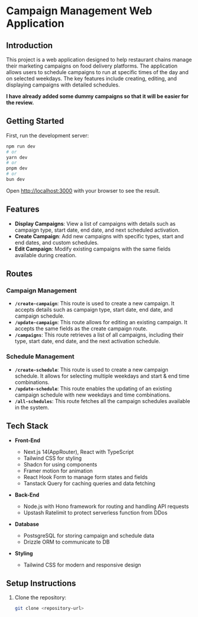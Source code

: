 # Campaign Management Web Application

## Introduction
This project is a web application designed to help restaurant chains manage their marketing campaigns on food delivery platforms. The application allows users to schedule campaigns to run at specific times of the day and on selected weekdays. The key features include creating, editing, and displaying campaigns with detailed schedules.

**I have already added some dummy campaigns so that it will be easier for the review.**
## Getting Started

First, run the development server:
```bash
npm run dev
# or
yarn dev
# or
pnpm dev
# or
bun dev
```

Open [http://localhost:3000](http://localhost:3000) with your browser to see the result.

## Features
- **Display Campaigns**: View a list of campaigns with details such as campaign type, start date, end date, and next scheduled activation.
- **Create Campaign**: Add new campaigns with specific types, start and end dates, and custom schedules.
- **Edit Campaign**: Modify existing campaigns with the same fields available during creation.

## Routes

### Campaign Management
- **`/create-campaign`**: This route is used to create a new campaign. It accepts details such as campaign type, start date, end date, and campaign schedule.
- **`/update-campaign`**: This route allows for editing an existing campaign. It accepts the same fields as the create campaign route.
- **`/campaigns`**: This route retrieves a list of all campaigns, including their type, start date, end date, and the next activation schedule.

### Schedule Management
- **`/create-schedule`**: This route is used to create a new campaign schedule. It allows for selecting multiple weekdays and start & end time combinations.
- **`/update-schedule`**: This route enables the updating of an existing campaign schedule with new weekdays and time combinations.
- **`/all-schedules`**: This route fetches all the campaign schedules available in the system.

## Tech Stack

- **Front-End**
  - Next.js 14(AppRouter), React with TypeScript
  - Tailwind CSS for styling
  - Shadcn for using components
  - Framer motion for animation
  - React Hook Form to manage form states and fields
  - Tanstack Query for caching queries and data fetching

- **Back-End**
  - Node.js with Hono framework for routing and handling API requests
  - Upstash Ratelimit to protect serverless function from DDos

- **Database**
  - PostsgreSQL for storing campaign and schedule data
  - Drizzle ORM to communicate to DB

- **Styling**
  - Tailwind CSS for modern and responsive design

## Setup Instructions
1. Clone the repository: 
   ```sh
   git clone <repository-url>

